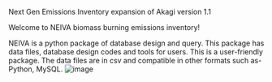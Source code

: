 Next Gen Emissions Inventory expansion of Akagi version 1.1

Welcome to NEIVA biomass burning emissions inventory!

NEIVA is a python package of database design and query. This package has data files, database design codes and tools for users. This is a user-friendly package. The data files are in csv and compatible in other formats such as- Python, MySQL. 
![image](https://user-images.githubusercontent.com/99386739/153478806-ec4c0b5e-8406-44f1-9cde-46fbd77136c6.png)





